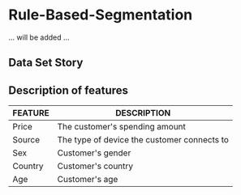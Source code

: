 # Rule-Based-Segmentation


... will be added ...


## Data Set Story



## Description of features
|**FEATURE**| **DESCRIPTION** |
| --- | --- | 
|Price| The customer's spending amount| 
|Source|The type of device the customer connects to| 
|Sex|Customer's gender| 
|Country|Customer's country| 
|Age|Customer's age|
